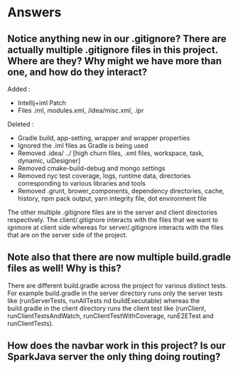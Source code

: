 # Answers


## Notice anything new in our .gitignore? There are actually multiple .gitignore files in this project. Where are they? Why might we have more than one, and how do they interact?

Added :
- Intellij+iml Patch
- Files .iml, modules.xml, /idea/misc.xml, .ipr

Deleted : 
- Gradle build, app-setting, wrapper and wrapper properties
- Ignored the .iml files as Gradle is being used
- Removed .idea/ ../ [high churn files, .xml files, workspace, task, dynamic, uiDesigner]
- Removed cmake-build-debug and mongo settings
- Removed nyc test coverage, logs, runtime data, directories corresponding to various libraries and tools
- Removed .grunt, brower_components, dependency directories, cache, history, npm pack output, yarn integrity file, dot environment file

The other multiple .gitignore files are in the server and client directories respectively.
The client/.gitignore interacts with the files that we want to ignmore at client side whereas for server/.gitignore interacts with the files that are on the server side of the project.

## Note also that there are now multiple build.gradle files as well! Why is this?

There are different build.gradle across the project for various distinct tests. For example build.gradle in the server directory runs only the server tests like (runServerTests, runAllTests nd buildExecutable) whereas the build.gradle in the client directory runs the client test like (runClient, runClientTestsAndWatch, runClientTestWithCoverage, runE2ETest and runClientTests).

## How does the navbar work in this project? Is our SparkJava server the only thing doing routing?


